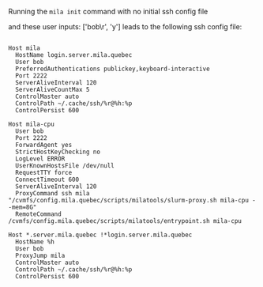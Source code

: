 Running the `mila init` command with no initial ssh config file

and these user inputs: ['bob\r', 'y']
leads to the following ssh config file:

```

Host mila
  HostName login.server.mila.quebec
  User bob
  PreferredAuthentications publickey,keyboard-interactive
  Port 2222
  ServerAliveInterval 120
  ServerAliveCountMax 5
  ControlMaster auto
  ControlPath ~/.cache/ssh/%r@%h:%p
  ControlPersist 600

Host mila-cpu
  User bob
  Port 2222
  ForwardAgent yes
  StrictHostKeyChecking no
  LogLevel ERROR
  UserKnownHostsFile /dev/null
  RequestTTY force
  ConnectTimeout 600
  ServerAliveInterval 120
  ProxyCommand ssh mila "/cvmfs/config.mila.quebec/scripts/milatools/slurm-proxy.sh mila-cpu --mem=8G"
  RemoteCommand /cvmfs/config.mila.quebec/scripts/milatools/entrypoint.sh mila-cpu

Host *.server.mila.quebec !*login.server.mila.quebec
  HostName %h
  User bob
  ProxyJump mila
  ControlMaster auto
  ControlPath ~/.cache/ssh/%r@%h:%p
  ControlPersist 600
```